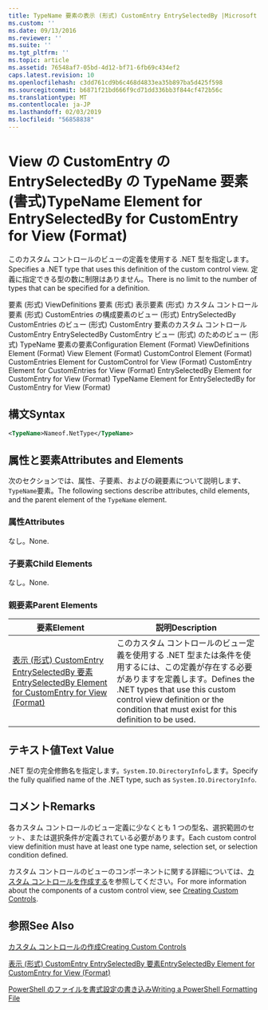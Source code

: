 ```yaml
---
title: TypeName 要素の表示 (形式) CustomEntry EntrySelectedBy |Microsoft Docs
ms.custom: ''
ms.date: 09/13/2016
ms.reviewer: ''
ms.suite: ''
ms.tgt_pltfrm: ''
ms.topic: article
ms.assetid: 76548af7-05bd-4d12-bf71-6fb69c434ef2
caps.latest.revision: 10
ms.openlocfilehash: c3dd761cd9b6c468d4833ea35b897ba5d425f598
ms.sourcegitcommit: b6871f21bd666f9cd71dd336bb3f844cf472b56c
ms.translationtype: MT
ms.contentlocale: ja-JP
ms.lasthandoff: 02/03/2019
ms.locfileid: "56858838"
---
```

# <a name="typename-element-for-entryselectedby-for-customentry-for-view-format"></a><span data-ttu-id="a0a03-102">View の CustomEntry の EntrySelectedBy の TypeName 要素 (書式)</span><span class="sxs-lookup"><span data-stu-id="a0a03-102">TypeName Element for EntrySelectedBy for CustomEntry for View (Format)</span></span>

<span data-ttu-id="a0a03-103">このカスタム コントロールのビューの定義を使用する .NET 型を指定します。</span><span class="sxs-lookup"><span data-stu-id="a0a03-103">Specifies a .NET type that uses this definition of the custom control view.</span></span> <span data-ttu-id="a0a03-104">定義に指定できる型の数に制限はありません。</span><span class="sxs-lookup"><span data-stu-id="a0a03-104">There is no limit to the number of types that can be specified for a definition.</span></span>

<span data-ttu-id="a0a03-105">要素 (形式) ViewDefinitions 要素 (形式) 表示要素 (形式) カスタム コントロール要素 (形式) CustomEntries の構成要素のビュー (形式) EntrySelectedBy CustomEntries のビュー (形式) CustomEntry 要素のカスタム コントロールCustomEntry EntrySelectedBy CustomEntry ビュー (形式) のためのビュー (形式) TypeName 要素の要素</span><span class="sxs-lookup"><span data-stu-id="a0a03-105">Configuration Element (Format) ViewDefinitions Element (Format) View Element (Format) CustomControl Element (Format) CustomEntries Element for CustomControl for View (Format) CustomEntry Element for CustomEntries for View (Format) EntrySelectedBy Element for CustomEntry for View (Format) TypeName Element for EntrySelectedBy for CustomEntry for View (Format)</span></span>

## <a name="syntax"></a><span data-ttu-id="a0a03-106">構文</span><span class="sxs-lookup"><span data-stu-id="a0a03-106">Syntax</span></span>

```xml
<TypeName>Nameof.NetType</TypeName>
```

## <a name="attributes-and-elements"></a><span data-ttu-id="a0a03-107">属性と要素</span><span class="sxs-lookup"><span data-stu-id="a0a03-107">Attributes and Elements</span></span>

<span data-ttu-id="a0a03-108">次のセクションでは、属性、子要素、およびの親要素について説明します、`TypeName`要素。</span><span class="sxs-lookup"><span data-stu-id="a0a03-108">The following sections describe attributes, child elements, and the parent element of the `TypeName` element.</span></span>

### <a name="attributes"></a><span data-ttu-id="a0a03-109">属性</span><span class="sxs-lookup"><span data-stu-id="a0a03-109">Attributes</span></span>

<span data-ttu-id="a0a03-110">なし。</span><span class="sxs-lookup"><span data-stu-id="a0a03-110">None.</span></span>

### <a name="child-elements"></a><span data-ttu-id="a0a03-111">子要素</span><span class="sxs-lookup"><span data-stu-id="a0a03-111">Child Elements</span></span>

<span data-ttu-id="a0a03-112">なし。</span><span class="sxs-lookup"><span data-stu-id="a0a03-112">None.</span></span>

### <a name="parent-elements"></a><span data-ttu-id="a0a03-113">親要素</span><span class="sxs-lookup"><span data-stu-id="a0a03-113">Parent Elements</span></span>

|<span data-ttu-id="a0a03-114">要素</span><span class="sxs-lookup"><span data-stu-id="a0a03-114">Element</span></span>|<span data-ttu-id="a0a03-115">説明</span><span class="sxs-lookup"><span data-stu-id="a0a03-115">Description</span></span>|
|-------------|-----------------|
|[<span data-ttu-id="a0a03-116">表示 (形式) CustomEntry EntrySelectedBy 要素</span><span class="sxs-lookup"><span data-stu-id="a0a03-116">EntrySelectedBy Element for CustomEntry for View (Format)</span></span>](./entryselectedby-element-for-customentry-for-customcontrol-for-view-format.md)|<span data-ttu-id="a0a03-117">このカスタム コントロールのビュー定義を使用する .NET 型または条件を使用するには、この定義が存在する必要がありますを定義します。</span><span class="sxs-lookup"><span data-stu-id="a0a03-117">Defines the .NET types that use this custom control view definition or the condition that must exist for this definition to be used.</span></span>|

## <a name="text-value"></a><span data-ttu-id="a0a03-118">テキスト値</span><span class="sxs-lookup"><span data-stu-id="a0a03-118">Text Value</span></span>

<span data-ttu-id="a0a03-119">.NET 型の完全修飾名を指定します。`System.IO.DirectoryInfo`します。</span><span class="sxs-lookup"><span data-stu-id="a0a03-119">Specify the fully qualified name of the .NET type, such as `System.IO.DirectoryInfo`.</span></span>

## <a name="remarks"></a><span data-ttu-id="a0a03-120">コメント</span><span class="sxs-lookup"><span data-stu-id="a0a03-120">Remarks</span></span>

<span data-ttu-id="a0a03-121">各カスタム コントロールのビュー定義に少なくとも 1 つの型名、選択範囲のセット、または選択条件が定義されている必要があります。</span><span class="sxs-lookup"><span data-stu-id="a0a03-121">Each custom control view definition must have at least one type name, selection set, or selection condition defined.</span></span>

<span data-ttu-id="a0a03-122">カスタム コントロールのビューのコンポーネントに関する詳細については、[カスタム コントロールを作成する](./creating-custom-controls.md)を参照してください。</span><span class="sxs-lookup"><span data-stu-id="a0a03-122">For more information about the components of a custom control view, see [Creating Custom Controls](./creating-custom-controls.md).</span></span>

## <a name="see-also"></a><span data-ttu-id="a0a03-123">参照</span><span class="sxs-lookup"><span data-stu-id="a0a03-123">See Also</span></span>

[<span data-ttu-id="a0a03-124">カスタム コントロールの作成</span><span class="sxs-lookup"><span data-stu-id="a0a03-124">Creating Custom Controls</span></span>](./creating-custom-controls.md)

[<span data-ttu-id="a0a03-125">表示 (形式) CustomEntry EntrySelectedBy 要素</span><span class="sxs-lookup"><span data-stu-id="a0a03-125">EntrySelectedBy Element for CustomEntry for View (Format)</span></span>](./entryselectedby-element-for-customentry-for-customcontrol-for-view-format.md)

[<span data-ttu-id="a0a03-126">PowerShell のファイルを書式設定の書き込み</span><span class="sxs-lookup"><span data-stu-id="a0a03-126">Writing a PowerShell Formatting File</span></span>](./writing-a-powershell-formatting-file.md)
